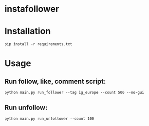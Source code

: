 # instafollower


# Installation

    pip install -r requirements.txt


# Usage

## Run follow, like, comment script:

    python main.py run_follower --tag ig_europe --count 500 --no-gui

## Run unfollow:

    python main.py run_unfollower --count 100
